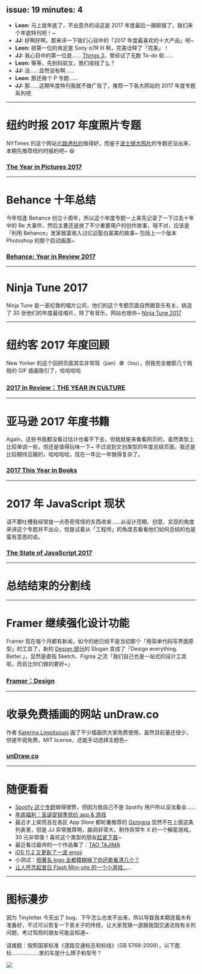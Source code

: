 issue: 19
minutes: 4
---

- **Leon:** 马上就年底了，不出意外的话这是 2017 年度最后一期邮报了，我们来个年底特刊吧！~
- **JJ:** 好啊好啊，那来评一下我们心目中的「2017 年度最喜欢的十大产品」吧~
- **Leon:** 排第一位的肯定是 Sony α7R III 啊，完美诠释了「完美」！
- **JJ:** 我心目中的第一位是…… [Things 3](https://itunes.apple.com/cn/app/things-3/id904237743?mt=8&at=1010lqta)，曾经试了无数 To-do 软……
- **Leon:** 等等，先别码软文，我们收钱了么？
- **JJ:** 没……显然没有啊……
- **Leon:** 那还做个 P 专题……
- **JJ:** 那……这期年度特刊我就不做广告了，推荐一下各大网站的 2017 年度专题系列吧

---

# 纽约时报 2017 年度照片专题
NYTimes 的这个网站比[路透社的](https://www.reuters.com/news/picture/pictures-of-the-year-2017-idUSRTX3K0L3)做得好，而鉴于[波士顿大照片](http://www.bostonglobe.com/news/bigpicture)的专题还没出来，本期先推荐纽约时报的吧~ 😆
### [The Year in Pictures 2017](https://www.nytimes.com/interactive/2017/12/19/sunday-review/2017-year-in-pictures.html)

---
# Behance 十年总结
今年恰逢 Behance 创立十周年，所以这个年度专题一上来先记录了一下过去十年中的 Be 大事件，然后主要还是放了不少重要用户的创作故事，哦不对，应该是「利用 Behance」发家致富收入过亿迎娶白富美的故事~ 包括上一个版本 Photoshop 的那个启动画面~
###  [Behance: Year in Review 2017](https://www.behance.net/yearinreview/)

---

# Ninja Tune 2017
Ninja Tune 是一家伦敦的唱片公司，他们的这个专题页面自然跟音乐有关，挑选了 30 张他们的年度最佳唱片，除了有音乐，网站也很帅~
[Ninja Tune 2017](https://ninjatune.net/2017/)

---
# 纽约客 2017 年度回顾
New Yorker 的这个回顾页面其实非常简（jian）单（lou），但我完全被那几个贱贱的 GIF 插画吸引了，哈哈哈哈
### [2017 In Review：THE YEAR IN CULTURE](https://www.newyorker.com/culture/2017-in-review/the-year-in-culture)

---

# 亚马逊 2017 年度书籍
Again，这些书我都没看过估计也看不下去，但我就是来看看网页的，虽然类型上比较单调一些，但还是值得玩味一下~ 不过说到文创类型的年度总结页面，我还是比较期待豆瓣的，哈哈哈哈，现在一年比一年做得复杂了。
### [2017 This Year in Books](https://www.amazon.com/article/this-year-in-books)

---

# 2017 年 JavaScript 现状
请不要吐槽我经常放一点奇奇怪怪的东西进来……从设计亮眼、创意、实现的角度来讲这个专题并不出众，但是试着从「工程师」的角度去看看他们如何总结的也是蛮有意思的说。
### [The State of JavaScript 2017](https://stateofjs.com/2017/introduction/)

---

# 总结结束的分割线

---

# Framer 继续强化设计功能
Framer 现在每个月都有新闻，如今的她已经不是当初那个「用简单代码写界面原型」的工具了，新的 [Design 部分](https://framer.com/features/design/)的 Slogan 变成了「Design everything. Better.」，显然是直指 Sketch、Figma 之流「我们自己也是一站式的设计工具啦，而且比你们做的更好~」
### [Framer：Design](https://framer.com/features/design/)

---

# 收录免费插画的网站 unDraw.co
作者 [Katerina Limpitsouni](https://twitter.com/ninalimpi) 画了不少插画供大家免费使用，虽然目前量还很少，但是毕竟免费，MIT license，还能手动选择主题色~
### [unDraw.co](https://undraw.co/illustrations)

---

# 随便看看
* [Spotify 这个专题](https://2017wrapped.com/)做得很赞，但因为我自己不是 Spotify 用户所以没法看全……
* [年底福利：圣诞促销季低价 app & 游戏](https://sspai.com/post/42416)
* 最近才上架而且在各区 App Store 都轮番推荐的 [Gorogoa](https://itunes.apple.com/cn/app/gorogoa/id1269225754?mt=8&at=1010lqta) 显然不在上面这条列表里，但是 JJ 异常推荐啊，脑洞非常大，制作异常牛 X 的一个解密游戏，30 元非常值！喜欢这个类型的朋友[赶紧下载](https://itunes.apple.com/cn/app/gorogoa/id1269225754?mt=8&at=1010lqta)~
* 最近看过最帅的一个作品集了：[TAO TAJIMA](http://taotajima.jp/works/xperia-ear-duo/)
* [iOS 11.2 又更新了一波 emoji](https://sspai.com/post/42174)
* 小测试：[把著名 logo 全都模糊掉了你还能看清几个？](http://jim-nielsen.com/logo-integrity/)
* [让人怀念起昔日 Flash Mini-site 的一个小游戏…](http://2017.wonderlandindustry.com/)…

---

# 图标漫步
因为 Tinyletter 今天出了 bug，下午怎么也发不出来，所以导致我本期连载木有准备好，不过可以恢复一下卖关子的传统，让大家竞猜一道跟我国交通法规有关的问题，考过驾照的朋友可能会知道~

请接题：按照国家标准《道路交通标志和标线》（GB 5768-2009），以下图标………………里的车是什么牌子和型号？

![](https://anyway-web.b0.upaiyun.com/iconwalk/sign.png)